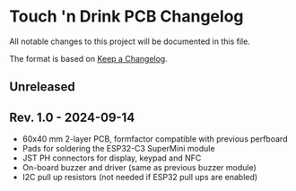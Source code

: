 # Touch 'n Drink PCB Changelog

All notable changes to this project will be documented in this file.

The format is based on [Keep a Changelog](https://keepachangelog.com/en/1.1.0/).

## Unreleased

## Rev. 1.0 - 2024-09-14

- 60x40 mm 2-layer PCB, formfactor compatible with previous perfboard
- Pads for soldering the ESP32-C3 SuperMini module
- JST PH connectors for display, keypad and NFC
- On-board buzzer and driver (same as previous buzzer module)
- I2C pull up resistors (not needed if ESP32 pull ups are enabled)
